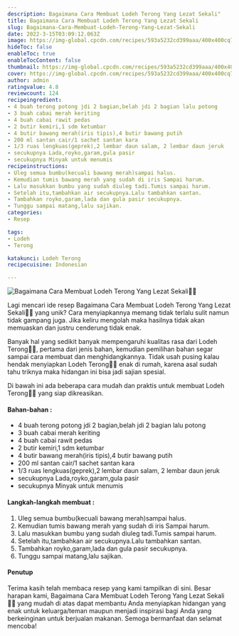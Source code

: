 ```yaml
---
description: Bagaimana Cara Membuat Lodeh Terong Yang Lezat Sekali"
title: Bagaimana Cara Membuat Lodeh Terong Yang Lezat Sekali
slug: Bagaimana-Cara-Membuat-Lodeh-Terong-Yang-Lezat-Sekali
date: 2022-3-15T03:09:12.063Z
image: https://img-global.cpcdn.com/recipes/593a5232cd399aaa/400x400cq70/photo.jpg
hideToc: false
enableToc: true
enableTocContent: false
thumbnail: https://img-global.cpcdn.com/recipes/593a5232cd399aaa/400x400cq70/photo.jpg
cover: https://img-global.cpcdn.com/recipes/593a5232cd399aaa/400x400cq70/photo.jpg
author: admin
ratingvalue: 4.8
reviewcount: 124
recipeingredient:
- 4 buah terong potong jdi 2 bagian,belah jdi 2 bagian lalu potong
- 3 buah cabai merah keriting
- 4 buah cabai rawit pedas
- 2 butir kemiri,1 sdm ketumbar
- 4 butir bawang merah(iris tipis),4 butir bawang putih
- 200 ml santan cair/1 sachet santan kara
- 1/3 ruas lengkuas(geprek),2 lembar daun salam, 2 lembar daun jeruk
- secukupnya Lada,royko,garam,gula pasir
- secukupnya Minyak untuk menumis
recipeinstructions:
- Uleg semua bumbu(kecuali bawang merah)sampai halus.
- Kemudian tumis bawang merah yang sudah di iris Sampai harum.
- Lalu masukkan bumbu yang sudah diuleg tadi.Tumis sampai harum.
- Setelah itu,tambahkan air secukupnya.Lalu tambahkan santan.
- Tambahkan royko,garam,lada dan gula pasir secukupnya.
- Tunggu sampai matang,lalu sajikan.
categories:
- Resep

tags:
- Lodeh
- Terong

katakunci: Lodeh Terong
recipecuisine: Indonesian

---
```


![Bagaimana Cara Membuat Lodeh Terong Yang Lezat Sekali👩‍🍳](https://img-global.cpcdn.com/recipes/593a5232cd399aaa/400x400cq70/photo.jpg)

Lagi mencari ide resep Bagaimana Cara Membuat Lodeh Terong Yang Lezat Sekali👩‍🍳 yang unik? Cara menyiapkannya memang tidak terlalu sulit namun tidak gampang juga. Jika keliru mengolah maka hasilnya tidak akan memuaskan dan justru cenderung tidak enak.

Banyak hal yang sedikit banyak mempengaruhi kualitas rasa dari Lodeh Terong👩‍🍳, pertama dari jenis bahan, kemudian pemilihan bahan segar sampai cara membuat dan menghidangkannya. Tidak usah pusing kalau hendak menyiapkan Lodeh Terong👩‍🍳 enak di rumah, karena asal sudah tahu triknya maka hidangan ini bisa jadi sajian spesial.

Di bawah ini ada beberapa cara mudah dan praktis untuk membuat Lodeh Terong👩‍🍳 yang siap dikreasikan.

<!--inarticleads1-->

#### Bahan-bahan :

- 4 buah terong potong jdi 2 bagian,belah jdi 2 bagian lalu potong
- 3 buah cabai merah keriting
- 4 buah cabai rawit pedas
- 2 butir kemiri,1 sdm ketumbar
- 4 butir bawang merah(iris tipis),4 butir bawang putih
- 200 ml santan cair/1 sachet santan kara
- 1/3 ruas lengkuas(geprek),2 lembar daun salam, 2 lembar daun jeruk
- secukupnya Lada,royko,garam,gula pasir
- secukupnya Minyak untuk menumis

<!--inarticleads2-->

#### Langkah-langkah membuat :

1. Uleg semua bumbu(kecuali bawang merah)sampai halus.
1. Kemudian tumis bawang merah yang sudah di iris Sampai harum.
1. Lalu masukkan bumbu yang sudah diuleg tadi.Tumis sampai harum.
1. Setelah itu,tambahkan air secukupnya.Lalu tambahkan santan.
1. Tambahkan royko,garam,lada dan gula pasir secukupnya.
1. Tunggu sampai matang,lalu sajikan.

#### Penutup

Terima kasih telah membaca resep yang kami tampilkan di sini. Besar harapan kami, Bagaimana Cara Membuat Lodeh Terong Yang Lezat Sekali👩‍🍳 yang mudah di atas dapat membantu Anda menyiapkan hidangan yang enak untuk keluarga/teman maupun menjadi inspirasi bagi Anda yang berkeinginan untuk berjualan makanan. Semoga bermanfaat dan selamat mencoba!